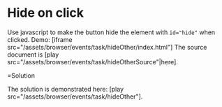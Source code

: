 
# Hide on click 

Use javascript to make the button hide the element with `id="hide"` when clicked. Demo:
[iframe src="/assets/browser/events/task/hideOther/index.html"]
The source document is [play src="/assets/browser/events/task/hideOtherSource"|here].


=Solution

The solution is demonstrated here: [play src="/assets/browser/events/task/hideOther"].


